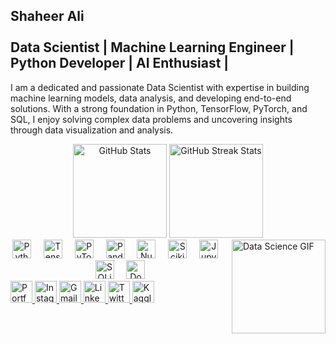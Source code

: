 <h2 align="left">Shaheer Ali<br><br>Data Scientist | Machine Learning Engineer | Python Developer | AI Enthusiast |</h2> <p>I am a dedicated and passionate Data Scientist with expertise in building machine learning models, data analysis, and developing end-to-end solutions. With a strong foundation in Python, TensorFlow, PyTorch, and SQL, I enjoy solving complex data problems and uncovering insights through data visualization and analysis.</p>
<div align="center"> <img src="https://github-readme-stats.vercel.app/api?username=shaheeralics&hide_title=false&hide_rank=false&show_icons=true&include_all_commits=true&count_private=true&disable_animations=false&theme=dracula&locale=en&hide_border=false" height="150" alt="GitHub Stats" /> <img src="https://streak-stats.demolab.com?user=shaheeralics&locale=en&mode=daily&theme=dracula&hide_border=false&border_radius=5" height="150" alt="GitHub Streak Stats" /> </div>
<img align="right" height="150" src="https://i.imgflip.com/65efzo.gif" alt="Data Science GIF" />
<div align="center"> <img src="https://cdn.jsdelivr.net/gh/devicons/devicon/icons/python/python-original.svg" height="30" alt="Python logo" /> <img width="12" /> <img src="https://cdn.jsdelivr.net/gh/devicons/devicon/icons/tensorflow/tensorflow-original.svg" height="30" alt="TensorFlow logo" /> <img width="12" /> <img src="https://cdn.jsdelivr.net/gh/devicons/devicon/icons/pytorch/pytorch-original.svg" height="30" alt="PyTorch logo" /> <img width="12" /> <img src="https://cdn.jsdelivr.net/gh/devicons/devicon/icons/pandas/pandas-original.svg" height="30" alt="Pandas logo" /> <img width="12" /> <img src="https://cdn.jsdelivr.net/gh/devicons/devicon/icons/numpy/numpy-original.svg" height="30" alt="NumPy logo" /> <img width="12" /> <img src="https://cdn.jsdelivr.net/gh/devicons/devicon/icons/scikit-learn/scikit-learn-original.svg" height="30" alt="Scikit-learn logo" /> <img width="12" /> <img src="https://cdn.jsdelivr.net/gh/devicons/devicon/icons/jupyter/jupyter-original.svg" height="30" alt="Jupyter logo" /> <img width="12" /> <img src="https://cdn.jsdelivr.net/gh/devicons/devicon/icons/sqlite/sqlite-original.svg" height="30" alt="SQLite logo" /> <img width="12" /> <img src="https://cdn.jsdelivr.net/gh/devicons/devicon/icons/docker/docker-original.svg" height="30" alt="Docker logo" /> </div>
<div align="left"> <a href="https://shaheer.kesug.com" target="_blank"> <img src="https://img.shields.io/static/v1?message=Portfolio&logo=web&label=&color=0A66C2&logoColor=white&labelColor=&style=plastic" height="35" alt="Portfolio logo" /> </a> <a href="https://www.instagram.com/__shaheerali/" target="_blank"> <img src="https://img.shields.io/static/v1?message=Instagram&logo=instagram&label=&color=E4405F&logoColor=white&labelColor=&style=plastic" height="35" alt="Instagram logo" /> </a> <a href="mailto:shaheeralics@hu.edu.pk" target="_blank"> <img src="https://img.shields.io/static/v1?message=Gmail&logo=gmail&label=&color=D14836&logoColor=white&labelColor=&style=plastic" height="35" alt="Gmail logo" /> </a> <a href="https://www.linkedin.com/in/shaheer-ali-swati" target="_blank"> <img src="https://img.shields.io/static/v1?message=LinkedIn&logo=linkedin&label=&color=0077B5&logoColor=white&labelColor=&style=plastic" height="35" alt="LinkedIn logo" /> </a> <a href="https://twitter.com/__shaheerali190" target="_blank"> <img src="https://img.shields.io/static/v1?message=Twitter&logo=twitter&label=&color=1DA1F2&logoColor=white&labelColor=&style=plastic" height="35" alt="Twitter logo" /> </a> <a href="https://www.kaggle.com/shaheerali197" target="_blank"> <img src="https://img.shields.io/static/v1?message=Kaggle&logo=kaggle&label=&color=20BEFF&logoColor=white&labelColor=&style=plastic" height="35" alt="Kaggle logo" /> </a> </div>
